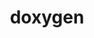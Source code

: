 ---
title: "doxygen"
layout: cache
categories: [package, v0.20.0]
meta: {"versions": ["1.8.20"], "compilers": ["gcc@=7.3.1"], "oss": ["amzn2"], "platforms": ["linux"], "targets": ["aarch64", "neoverse_n1", "x86_64_v3"], "stacks": ["aws-ahug", "aws-ahug-aarch64", "root"], "num_specs": 3, "num_specs_by_stack": {"aws-ahug-aarch64": 2, "root": 3, "aws-ahug": 1}}
spec_details: [{"hash": "wujg6p2lyiutanjfuicrp5vti7t6umvx", "compiler": "gcc@=7.3.1", "versions": ["1.8.20"], "os": "amzn2", "platform": "linux", "target": "aarch64", "variants": ["build_system=cmake", "build_type=Release", "generator=make", "~graphviz", "~ipo", "~mscgen", "patches=3355c80"], "stacks": ["aws-ahug-aarch64", "root"], "size": "-", "tarball": "https://binaries.spack.io/v0.20.0/build_cache/linux-amzn2-aarch64/gcc-7.3.1/doxygen-1.8.20/linux-amzn2-aarch64-gcc-7.3.1-doxygen-1.8.20-wujg6p2lyiutanjfuicrp5vti7t6umvx.spack"}, {"hash": "tuu6kjyjj65rob4f2k7rhb2fyeja63mu", "compiler": "gcc@=7.3.1", "versions": ["1.8.20"], "os": "amzn2", "platform": "linux", "target": "neoverse_n1", "variants": ["build_system=cmake", "build_type=Release", "generator=make", "~graphviz", "~ipo", "~mscgen", "patches=3355c80"], "stacks": ["aws-ahug-aarch64", "root"], "size": "-", "tarball": "https://binaries.spack.io/v0.20.0/build_cache/linux-amzn2-neoverse_n1/gcc-7.3.1/doxygen-1.8.20/linux-amzn2-neoverse_n1-gcc-7.3.1-doxygen-1.8.20-tuu6kjyjj65rob4f2k7rhb2fyeja63mu.spack"}, {"hash": "puzs7yw3ultqzlxvw3g6wgzugynd5atc", "compiler": "gcc@=7.3.1", "versions": ["1.8.20"], "os": "amzn2", "platform": "linux", "target": "x86_64_v3", "variants": ["build_system=cmake", "build_type=Release", "generator=make", "~graphviz", "~ipo", "~mscgen", "patches=3355c80"], "stacks": ["root", "aws-ahug"], "size": "-", "tarball": "https://binaries.spack.io/v0.20.0/build_cache/linux-amzn2-x86_64_v3/gcc-7.3.1/doxygen-1.8.20/linux-amzn2-x86_64_v3-gcc-7.3.1-doxygen-1.8.20-puzs7yw3ultqzlxvw3g6wgzugynd5atc.spack"}]
---
